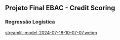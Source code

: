 ## Projeto Final EBAC - Credit Scoring
### Regressão Logística

[streamlit-model-2024-07-18-10-07-07.webm](https://github.com/user-attachments/assets/a74daaf7-4f98-4d8b-9e7c-73228d102924)
